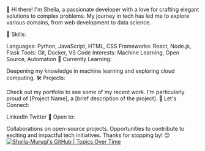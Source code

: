 👋 Hi there! I'm Sheila, a passionate developer with a love for crafting elegant solutions to complex problems. My journey in tech has led me to explore various domains, from web development to data science.

🌟 Skills:

Languages: Python, JavaScript, HTML, CSS
Frameworks: React, Node.js, Flask
Tools: Git, Docker, VS Code
Interests: Machine Learning, Open Source, Automation
🌱 Currently Learning:

Deepening my knowledge in machine learning and exploring cloud computing.
🛠️ Projects:

Check out my portfolio to see some of my recent work.
I'm particularly proud of [Project Name], a [brief description of the project].
💬 Let's Connect:

LinkedIn
Twitter
🚀 Open to:

Collaborations on open-source projects.
Opportunities to contribute to exciting and impactful tech initiatives.
Thanks for stopping by! 😊
[![Sheila-Murugi's GitHub | Topics Over Time](https://stats.quira.sh/Sheila-Murugi/topics-over-time?theme=light)](https://quira.sh?utm_source=widgets&utm_campaign=Sheila-Murugi)
